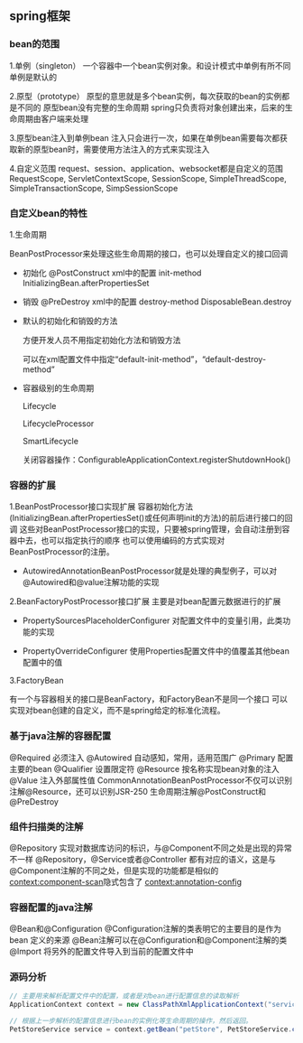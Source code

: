 ## spring框架
### bean的范围

1.单例（singleton）
一个容器中一个bean实例对象。和设计模式中单例有所不同
单例是默认的

2.原型（prototype）
原型的意思就是多个bean实例，每次获取的bean的实例都是不同的
原型bean没有完整的生命周期
spring只负责将对象创建出来，后来的生命周期由客户端来处理

3.原型bean注入到单例bean
注入只会进行一次，如果在单例bean需要每次都获取新的原型bean时，需要使用方法注入的方式来实现注入

4.自定义范围
request、session、application、websocket都是自定义的范围
RequestScope, ServletContextScope, SessionScope, SimpleThreadScope, SimpleTransactionScope, SimpSessionScope

### 自定义bean的特性
1.生命周期

BeanPostProcessor来处理这些生命周期的接口，也可以处理自定义的接口回调

- 初始化
@PostConstruct 
xml中的配置 init-method
InitializingBean.afterPropertiesSet

- 销毁
@PreDestroy
xml中的配置 destroy-method
DisposableBean.destroy

- 默认的初始化和销毁的方法

  方便开发人员不用指定初始化方法和销毁方法

  可以在xml配置文件中指定“default-init-method”，“default-destroy-method”

- 容器级别的生命周期

  Lifecycle

  LifecycleProcessor 

  SmartLifecycle

  关闭容器操作：ConfigurableApplicationContext.registerShutdownHook()

### 容器的扩展

1.BeanPostProcessor接口实现扩展
容器初始化方法(InitializingBean.afterPropertiesSet()或任何声明init的方法)的前后进行接口的回调
这些对BeanPostProcessor接口的实现，只要被spring管理，会自动注册到容器中去，也可以指定执行的顺序
也可以使用编码的方式实现对BeanPostProcessor的注册。

- AutowiredAnnotationBeanPostProcessor就是处理的典型例子，可以对@Autowired和@value注解功能的实现

2.BeanFactoryPostProcessor接口扩展
主要是对bean配置元数据进行的扩展

- PropertySourcesPlaceholderConfigurer
对配置文件中的变量引用，此类功能的实现

- PropertyOverrideConfigurer
使用Properties配置文件中的值覆盖其他bean配置中的值

3.FactoryBean

有一个与容器相关的接口是BeanFactory，和FactoryBean不是同一个接口
可以实现对bean创建的自定义，而不是spring给定的标准化流程。


### 基于java注解的容器配置

@Required   必须注入
@Autowired  自动感知，常用，适用范围广
@Primary    配置主要的bean
@Qualifier  设置限定符
@Resource   按名称实现bean对象的注入
@Value      注入外部属性值
CommonAnnotationBeanPostProcessor不仅可以识别注解@Resource，还可以识别JSR-250 生命周期注解@PostConstruct和@PreDestroy


###  组件扫描类的注解
@Repository   实现对数据库访问的标识，与@Component不同之处是出现的异常不一样
@Repository，@Service或者@Controller 都有对应的语义，这是与@Component注解的不同之处，但是实现的功能都是相似的
<context:component-scan>隐式包含了 <context:annotation-config>

### 容器配置的java注解

@Bean和@Configuration
@Configuration注解的类表明它的主要目的是作为 bean 定义的来源
@Bean注解可以在@Configuration和@Component注解的类
@Import 将另外的配置文件导入到当前的配置文件中


### 源码分析

```java
// 主要用来解析配置文件中的配置，或者是对bean进行配置信息的读取解析
ApplicationContext context = new ClassPathXmlApplicationContext("services.xml", "daos.xml");

// 根据上一步解析的配置信息进行bean的实例化等生命周期的操作，然后返回。
PetStoreService service = context.getBean("petStore", PetStoreService.class);
```

